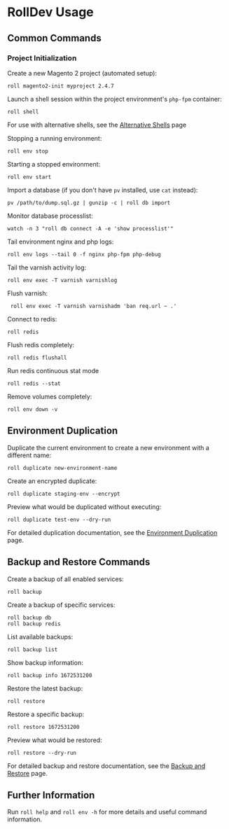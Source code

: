 # RollDev Usage

## Common Commands

### Project Initialization

Create a new Magento 2 project (automated setup):

    roll magento2-init myproject 2.4.7

Launch a shell session within the project environment's `php-fpm` container:

    roll shell

For use with alternative shells, see the
[Alternative Shells](configuration/alternative-shells.md) page

Stopping a running environment:

    roll env stop

Starting a stopped environment:

    roll env start

Import a database (if you don't have `pv` installed, use `cat` instead):

    pv /path/to/dump.sql.gz | gunzip -c | roll db import

Monitor database processlist:

    watch -n 3 "roll db connect -A -e 'show processlist'"

Tail environment nginx and php logs:

    roll env logs --tail 0 -f nginx php-fpm php-debug

Tail the varnish activity log:

    roll env exec -T varnish varnishlog

Flush varnish:

     roll env exec -T varnish varnishadm 'ban req.url ~ .' 

Connect to redis:

    roll redis

Flush redis completely:

    roll redis flushall

Run redis continuous stat mode

    roll redis --stat

Remove volumes completely:

    roll env down -v

## Environment Duplication

Duplicate the current environment to create a new environment with a different name:

    roll duplicate new-environment-name

Create an encrypted duplicate:

    roll duplicate staging-env --encrypt

Preview what would be duplicated without executing:

    roll duplicate test-env --dry-run

For detailed duplication documentation, see the [Environment Duplication](duplicate.md) page.

## Backup and Restore Commands

Create a backup of all enabled services:

    roll backup

Create a backup of specific services:

    roll backup db
    roll backup redis

List available backups:

    roll backup list

Show backup information:

    roll backup info 1672531200

Restore the latest backup:

    roll restore

Restore a specific backup:

    roll restore 1672531200

Preview what would be restored:

    roll restore --dry-run

For detailed backup and restore documentation, see the [Backup and Restore](backup-restore.md) page.

## Further Information

Run `roll help` and `roll env -h` for more details and useful command information.
